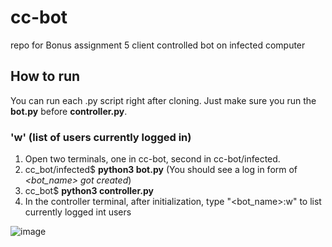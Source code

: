 # cc-bot

repo for Bonus assignment 5
client controlled bot on infected computer

## How to run
You can run each .py script right after cloning. Just make sure you run the **bot.py** before **controller.py**.



### 'w'   (list of users currently logged in)
1) Open two terminals, one in cc-bot, second in cc-bot/infected.
2) cc_bot/infected$ **python3 bot.py**
(You should see a log in form of *<bot_name> got created*)
3) cc_bot$ **python3 controller.py**
4) In the controller terminal, after initialization, type "<bot_name>:w" to list currently logged int users

![image](https://user-images.githubusercontent.com/33172723/209997003-efb7d928-55cf-492f-8f42-5d3d172611f0.png)


